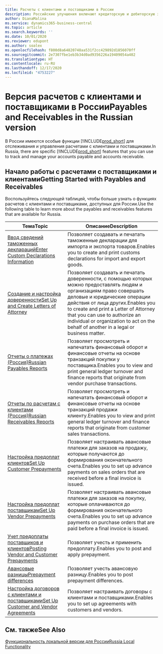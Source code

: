 ```yaml
---
title: Расчеты с клиентами и поставщиками в России
description: Российские улучшения включают кредиторскую и дебиторскую задолженность в русской версии.
author: DianaMalina
ms.service: dynamics365-business-central
ms.topic: article
ms.search.keywords: ''
ms.date: 10/01/2020
ms.reviewer: edupont
ms.author: soalex
ms.openlocfilehash: f800d8a64820748aa531f2cc429892d1856070ff
ms.sourcegitcommit: 2e7307fbe1eb3b34d0ad9356226a19409054a402
ms.translationtype: HT
ms.contentlocale: ru-RU
ms.lasthandoff: 12/17/2020
ms.locfileid: "4753227"
---
```

# <a name="payables-and-receivables-in-the-russian-version"></a><span data-ttu-id="8bdef-103">Версия расчетов с клиентами и поставщиками в России</span><span class="sxs-lookup"><span data-stu-id="8bdef-103">Payables and Receivables in the Russian version</span></span>

<span data-ttu-id="8bdef-104">В России имеются особые функции [!INCLUDE[prod_short](../../includes/prod_short.md)] для отслеживания и управления расчетами с клиентами и поставщиками.</span><span class="sxs-lookup"><span data-stu-id="8bdef-104">In Russia, there are specific [!INCLUDE[prod_short](../../includes/prod_short.md)] features that you can use to track and manage your accounts payable and accounts receivable.</span></span>

## <a name="getting-started-with-payables-and-receivables"></a><span data-ttu-id="8bdef-105">Начало работы с расчетами с поставщиками и клиентами</span><span class="sxs-lookup"><span data-stu-id="8bdef-105">Getting Started with Payables and Receivables</span></span>

<span data-ttu-id="8bdef-106">Воспользуйтесь следующей таблицей, чтобы больше узнать о функциях расчетов с клиентами и поставщиками, доступных для России.</span><span class="sxs-lookup"><span data-stu-id="8bdef-106">Use the following table to learn more about the payables and receivables features that are available for Russia.</span></span>

| <span data-ttu-id="8bdef-107">Тема</span><span class="sxs-lookup"><span data-stu-id="8bdef-107">Topic</span></span>                                            | <span data-ttu-id="8bdef-108">Описание</span><span class="sxs-lookup"><span data-stu-id="8bdef-108">Description</span></span>            |
| ------------------------------------------------ | ---------------------- |
| [<span data-ttu-id="8bdef-109">Ввод сведений таможенных деклараций</span><span class="sxs-lookup"><span data-stu-id="8bdef-109">Enter Custom Declarations Information</span></span>](How-to-Enter-Custom-Declarations-Information.md) | <span data-ttu-id="8bdef-110">Позволяет создавать и печатать таможенные декларации для импорта и экспорта товаров.</span><span class="sxs-lookup"><span data-stu-id="8bdef-110">Enables you to create and print customs declarations for import and export goods.</span></span> |
| [<span data-ttu-id="8bdef-111">Создание и настройка доверенности</span><span class="sxs-lookup"><span data-stu-id="8bdef-111">Set Up and Create Letters of Attorney</span></span>](How-to-Set-Up-and-Create-Letters-of-Attorney.md) | <span data-ttu-id="8bdef-112">Позволяет создавать и печатать доверенности, с помощью которых можно предоставлять людям и организациям право совершать деловые и юридические операции действия от лица других.</span><span class="sxs-lookup"><span data-stu-id="8bdef-112">Enables you to create and print a Letter of Attorney that you can use to authorize an individual or organization to act on the behalf of another in a legal or business matter.</span></span> |
| [<span data-ttu-id="8bdef-113">Отчеты о платежах (Россия)</span><span class="sxs-lookup"><span data-stu-id="8bdef-113">Russian Payables Reports</span></span>](Russian-Payables-Reports.md) | <span data-ttu-id="8bdef-114">Позволяет просмотреть и напечатать финансовый оборот и финансовые отчеты на основе транзакций покупки у поставщика.</span><span class="sxs-lookup"><span data-stu-id="8bdef-114">Enables you to view and print general ledger turnover and finance reports that originate from vendor purchase transactions.</span></span> |
| [<span data-ttu-id="8bdef-115">Отчеты по расчетам с клиентами (Россия)</span><span class="sxs-lookup"><span data-stu-id="8bdef-115">Russian Receivables Reports</span></span>](Russian-Receivables-Reports.md)  | <span data-ttu-id="8bdef-116">Позволяет просмотреть и напечатать финансовый оборот и финансовые отчеты на основе транзакций продажи клиенту.</span><span class="sxs-lookup"><span data-stu-id="8bdef-116">Enables you to view and print general ledger turnover and finance reports that originate from customer sales transactions.</span></span> |
| [<span data-ttu-id="8bdef-117">Настройка предоплат клиентов</span><span class="sxs-lookup"><span data-stu-id="8bdef-117">Set Up Customer Prepayments</span></span>](How-to-Set-Up-Customer-Prepayments.md)    | <span data-ttu-id="8bdef-118">Позволяет настраивать авансовые платежи для заказов на продажу, которые получаются до формирования окончательного счета.</span><span class="sxs-lookup"><span data-stu-id="8bdef-118">Enables you to set up advance payments on sales orders that are received before a final invoice is issued.</span></span> |
| [<span data-ttu-id="8bdef-119">Настройка предоплат поставщикам</span><span class="sxs-lookup"><span data-stu-id="8bdef-119">Set Up Vendor Prepayments</span></span>](How-to-Set-Up-Vendor-Prepayments.md)  | <span data-ttu-id="8bdef-120">Позволяет настраивать авансовые платежи для заказов на покупку, которые оплачиваются до формирования окончательного счета.</span><span class="sxs-lookup"><span data-stu-id="8bdef-120">Enables you to set up advance payments on purchase orders that are paid before a final invoice is issued.</span></span> |
|[<span data-ttu-id="8bdef-121">Учет предоплаты поставщиков и клиентов</span><span class="sxs-lookup"><span data-stu-id="8bdef-121">Posting Vendor and Customer Prepayments</span></span>](Prepayments-Vendor-and-Customers.md)|<span data-ttu-id="8bdef-122">Позволяет учесть и применить предоплату.</span><span class="sxs-lookup"><span data-stu-id="8bdef-122">Enables you to post and apply prepayment.</span></span>|
|[<span data-ttu-id="8bdef-123">Авансовые разницы</span><span class="sxs-lookup"><span data-stu-id="8bdef-123">Prepayment differences</span></span>](prepayment-differences-invoices-prepayment-differences.md)|<span data-ttu-id="8bdef-124">Позволяет учесть авансовую разницу.</span><span class="sxs-lookup"><span data-stu-id="8bdef-124">Enables you to post prepayment differences.</span></span>|
| [<span data-ttu-id="8bdef-125">Настройка договоров с клиентами и поставщиками</span><span class="sxs-lookup"><span data-stu-id="8bdef-125">Set Up Customer and Vendor Agreements</span></span>](How-to-Set-Up-Customer-and-Vendor-Agreements.md) | <span data-ttu-id="8bdef-126">Позволяет настраивать договоры с клиентами и поставщиками.</span><span class="sxs-lookup"><span data-stu-id="8bdef-126">Enables you to set up agreements with customers and vendors.</span></span> |

## <a name="see-also"></a><span data-ttu-id="8bdef-127">См. также</span><span class="sxs-lookup"><span data-stu-id="8bdef-127">See Also</span></span>

[<span data-ttu-id="8bdef-128">Функциональность локальной версии для России</span><span class="sxs-lookup"><span data-stu-id="8bdef-128">Russia Local Functionality</span></span>](russia-local-functionality.md)  

